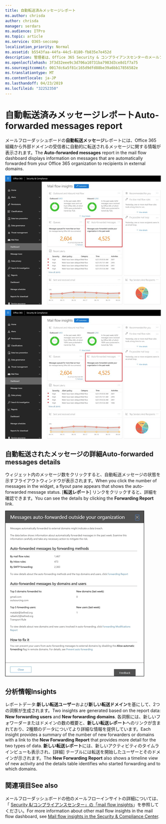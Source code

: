 ```yaml
---
title: 自動転送済みメッセージレポート
ms.author: chrisda
author: chrisda
manager: serdars
ms.audience: ITPro
ms.topic: article
ms.service: O365-seccomp
localization_priority: Normal
ms.assetid: b5543faa-44fa-44c5-8180-fb835e7e452d
description: 管理者は、Office 365 Security & コンプライアンスセンターのメールフローダッシュボードにある自動転送メッセージレポートについて理解できます。
ms.openlocfilehash: 3f3d32eee9c3d706a10731ba7983d3ce8d1f7a75
ms.sourcegitcommit: 0017dc6a5f81c165d9dfd88be39a6bb17856582e
ms.translationtype: MT
ms.contentlocale: ja-JP
ms.lasthandoff: 04/23/2019
ms.locfileid: "32252350"
---
```

# <a name="auto-forwarded-messages-report"></a><span data-ttu-id="1e6d9-103">自動転送済みメッセージレポート</span><span class="sxs-lookup"><span data-stu-id="1e6d9-103">Auto-forwarded messages report</span></span>

<span data-ttu-id="1e6d9-104">メールフローダッシュボードの**自動転送メッセージ**レポートには、Office 365 組織から外部ドメインの受信者に自動的に転送されるメッセージに関する情報が表示されます。</span><span class="sxs-lookup"><span data-stu-id="1e6d9-104">The **Auto-forwarded messages** report in the mail flow dashboard displays information on messages that are automatically forwarded from your Office 365 organization to recipients in external domains.</span></span>

![x](media/8bc2600b-71c3-4b37-b4d0-9435fe0cfc8d.png)

![Office 365 Security & コンプライアンスセンターのメールフローダッシュボードの自動転送されたメッセージレポート](media/8bc2600b-71c3-4b37-b4d0-9435fe0cfc8d.png)

## <a name="auto-forwarded-messages-details"></a><span data-ttu-id="1e6d9-107">自動転送されたメッセージの詳細</span><span class="sxs-lookup"><span data-stu-id="1e6d9-107">Auto-forwarded messages details</span></span>

<span data-ttu-id="1e6d9-108">ウィジェット内のメッセージ数をクリックすると、自動転送メッセージの状態を示すフライアウトウィンドウが表示されます。</span><span class="sxs-lookup"><span data-stu-id="1e6d9-108">When you click the number of messages in the widget, a flyout pane appears that shows the auto-forwarded message status.</span></span> <span data-ttu-id="1e6d9-109">[**転送レポート**] リンクをクリックすると、詳細を確認できます。</span><span class="sxs-lookup"><span data-stu-id="1e6d9-109">You can see the details by clicking the **Forwarding Report** link.</span></span>

![Office 365 Security & コンプライアンスセンターの自動転送メッセージレポートの詳細ポップアップ](media/87d0fb1e-d2ef-4901-b17c-ec32d23a539e.png)

## <a name="insights"></a><span data-ttu-id="1e6d9-111">分析情報</span><span class="sxs-lookup"><span data-stu-id="1e6d9-111">Insights</span></span>

<span data-ttu-id="1e6d9-112">レポートデータ:**新しい転送ユーザー**および**新しい転送ドメイン**を基にして、2つの洞察が生成されます。</span><span class="sxs-lookup"><span data-stu-id="1e6d9-112">Two insights are generated based on the report data: **New forwarding users** and **New forwarding domains**.</span></span> <span data-ttu-id="1e6d9-113">各洞察には、新しいフォワーダーまたはドメインの数の概要と、**新しい転送レポート**へのリンクが含まれており、2種類のデータについてより詳細な情報を提供しています。</span><span class="sxs-lookup"><span data-stu-id="1e6d9-113">Each insight provides a summary of the number of new forwarders or domains with a link to the **New Forwarding Report** that provides more detail for the two types of data.</span></span> <span data-ttu-id="1e6d9-114">**新しい転送レポート**には、新しいアクティビティのタイムラインビューも表示され、[詳細] テーブルには転送を開始したユーザーとそのドメインが示されます。</span><span class="sxs-lookup"><span data-stu-id="1e6d9-114">The **New Forwarding Report** also shows a timeline view of new activity and the details table identifies who started forwarding and to which domains.</span></span>

## <a name="see-also"></a><span data-ttu-id="1e6d9-115">関連項目</span><span class="sxs-lookup"><span data-stu-id="1e6d9-115">See also</span></span>

<span data-ttu-id="1e6d9-116">メールフローダッシュボードの他のメールフローインサイトの詳細については、「 [Security &/コンプライアンスセンター」の「mail flow insights](mail-flow-insights.md)」を参照してください。</span><span class="sxs-lookup"><span data-stu-id="1e6d9-116">For more information about other mail flow insights in the mail flow dashboard, see [Mail flow insights in the Security & Compliance Center](mail-flow-insights.md).</span></span>
